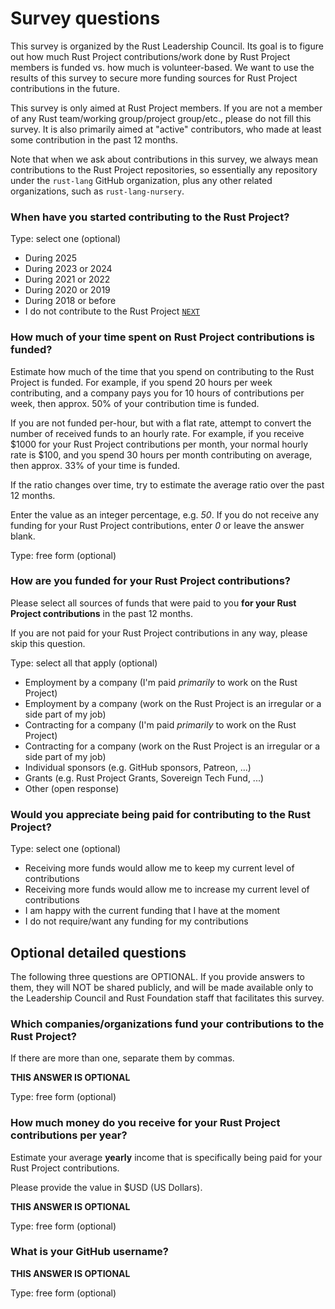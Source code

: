 # Survey questions

This survey is organized by the Rust Leadership Council. Its goal is to figure out how much Rust Project contributions/work done by Rust Project members is funded vs. how much is volunteer-based. We want to use the results of this survey to secure more funding sources for Rust Project contributions in the future.

This survey is only aimed at Rust Project members. If you are not a member of any Rust team/working group/project group/etc., please do not fill this survey. It is also primarily aimed at "active" contributors, who made at least some contribution in the past 12 months.

Note that when we ask about contributions in this survey, we always mean contributions to the Rust Project repositories, so essentially any repository under the `rust-lang` GitHub organization, plus any other related organizations, such as `rust-lang-nursery`.

### When have you started contributing to the Rust Project?

Type: select one (optional)

- During 2025
- During 2023 or 2024
- During 2021 or 2022
- During 2020 or 2019
- During 2018 or before
- I do not contribute to the Rust Project [`NEXT`](<END>)

### How much of your time spent on Rust Project contributions is funded?

Estimate how much of the time that you spend on contributing to the Rust Project is funded. For example, if you spend 20 hours per week contributing, and a company pays you for 10 hours of contributions per week, then approx. 50% of your contribution time is funded.

If you are not funded per-hour, but with a flat rate, attempt to convert the number of received funds to an hourly rate. For example, if you receive $1000 for your Rust Project contributions per month, your normal hourly rate is $100, and you spend 30 hours per month contributing on average, then approx. 33% of your time is funded.

If the ratio changes over time, try to estimate the average ratio over the past 12 months.

Enter the value as an integer percentage, e.g. *50*. If you do not receive any funding for your Rust Project contributions, enter *0* or leave the answer blank.

Type: free form (optional)

### How are you funded for your Rust Project contributions?

Please select all sources of funds that were paid to you **for your Rust Project contributions** in the past 12 months.

If you are not paid for your Rust Project contributions in any way, please skip this question.

Type: select all that apply (optional)

- Employment by a company (I'm paid *primarily* to work on the Rust Project)
- Employment by a company (work on the Rust Project is an irregular or a side part of my job)
- Contracting for a company (I'm paid *primarily* to work on the Rust Project)
- Contracting for a company (work on the Rust Project is an irregular or a side part of my job)
- Individual sponsors (e.g. GitHub sponsors, Patreon, ...)
- Grants (e.g. Rust Project Grants, Sovereign Tech Fund, ...)
- Other (open response)

### Would you appreciate being paid for contributing to the Rust Project?

Type: select one (optional)

- Receiving more funds would allow me to keep my current level of contributions
- Receiving more funds would allow me to increase my current level of contributions
- I am happy with the current funding that I have at the moment
- I do not require/want any funding for my contributions

## Optional detailed questions

The following three questions are OPTIONAL. If you provide answers to them, they will NOT be shared publicly, and will be made available only to the Leadership Council and Rust Foundation staff that facilitates this survey.

### Which companies/organizations fund your contributions to the Rust Project?

If there are more than one, separate them by commas.

**THIS ANSWER IS OPTIONAL**

Type: free form (optional)

### How much money do you receive for your Rust Project contributions per year?

Estimate your average **yearly** income that is specifically being paid for your Rust Project contributions.

Please provide the value in $USD (US Dollars).

**THIS ANSWER IS OPTIONAL**

Type: free form (optional)

### What is your GitHub username?

**THIS ANSWER IS OPTIONAL**

Type: free form (optional)
